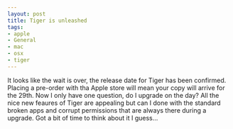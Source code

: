 ```yaml
---
layout: post
title: Tiger is unleashed
tags:
- apple
- General
- mac
- osx
- tiger
---
```

It looks like the wait is over, the release date for Tiger has been confirmed. Placing a pre-order with tha Apple store will mean your copy will arrive for the 29th. Now I only have one question, do I upgrade on the day? All the nice new feaures of Tiger are appealing but can I done with the standard broken apps and corrupt permissions that are always there during a upgrade. Got a bit of time to think about it I guess…
